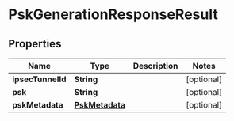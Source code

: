 # PskGenerationResponseResult

## Properties
Name | Type | Description | Notes
------------ | ------------- | ------------- | -------------
**ipsecTunnelId** | **String** |  |  [optional]
**psk** | **String** |  |  [optional]
**pskMetadata** | [**PskMetadata**](PskMetadata.md) |  |  [optional]
